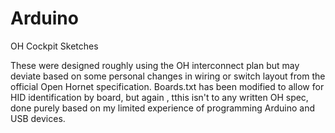 # Arduino
 OH Cockpit Sketches

These were designed roughly using the OH interconnect plan but may deviate based on some personal changes in wiring or switch layout from the official Open Hornet specification.  Boards.txt has been modified to allow for HID identification by board, but again , tthis isn't to any written OH spec, done purely based on my limited experience of programming Arduino and USB devices. 